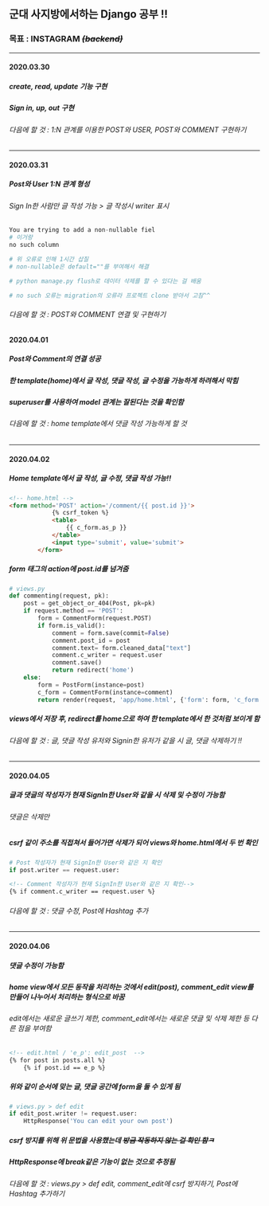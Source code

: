 ## 군대 사지방에서하는 Django 공부 !!
### 목표 : INSTAGRAM ~~***(backend)***~~
___
#### 2020.03.30
##### create, read, update 기능 구현
##### Sign in, up, out 구현
###### 다음에 할 것 : 1:N 관계를 이용한 POST와 USER, POST와 COMMENT 구현하기

___
#### 2020.03.31
##### Post와 User 1:N 관계 형성
###### Sign In한 사람만 글 작성 가능 > 글 작성시 writer 표시

```python
You are trying to add a non-nullable fiel
# 이거랑
no such column

# 위 오류로 인해 1시간 삽질
# non-nullable은 default=""를 부여해서 해결

# python manage.py flush로 데이터 삭제를 할 수 있다는 걸 배움

# no such 오류는 migration의 오류라 프로젝트 clone 받아서 고침^^
```
###### 다음에 할 것 : POST와 COMMENT 연결 및 구현하기

#### 2020.04.01
##### Post와 Comment의 연결 성공
##### 한 template(home)에서 글 작성, 댓글 작성, 글 수정을 가능하게 하려해서 막힘
##### superuser를 사용하여 model 관계는 잘된다는 것을 확인함
###### 다음에 할 것 : home template에서 댓글 작성 가능하게 할 것

___
#### 2020.04.02
##### Home template에서 글 작성, 글 수정, 댓글 작성 가능!!

```html
<!-- home.html -->
<form method='POST' action='/comment/{{ post.id }}'>
            {% csrf_token %}
            <table>
                {{ c_form.as_p }}
            </table>
            <input type='submit', value='submit'>
        </form>
```
##### form 태그의 action에 post.id를 넘겨줌
```python
# views.py
def commenting(request, pk):
    post = get_object_or_404(Post, pk=pk)
    if request.method == 'POST':
        form = CommentForm(request.POST)
        if form.is_valid():
            comment = form.save(commit=False)
            comment.post_id = post
            comment.text= form.cleaned_data["text"]
            comment.c_writer = request.user
            comment.save()
            return redirect('home')
    else:
        form = PostForm(instance=post)
        c_form = CommentForm(instance=comment)
        return render(request, 'app/home.html', {'form': form, 'c_form': c_form, 'posts': posts})

```
##### views에서 저장 후, redirect를 home으로 하여 한 template에서 한 것처럼 보이게 함

###### 다음에 할 것 : 글, 댓글 작성 유저와 Signin한 유저가 같을 시 글, 댓글 삭제하기 !!

___
#### 2020.04.05
##### 글과 댓글의 작성자가 현재 SignIn한 User와 같을 시 삭제 및 수정이 가능함
###### 댓글은 삭제만

##### csrf 같이 주소를 직접쳐서 들어가면 삭제가 되어 views와 home.html에서 두 번 확인
```python
# Post 작성자가 현재 SignIn한 User와 같은 지 확인
if post.writer == request.user:
```
```html
<!-- Comment 작성자가 현재 SignIn한 User와 같은 지 확인-->
{% if comment.c_writer == request.user %}
```
###### 다음에 할 것 : 댓글 수정, Post에 Hashtag 추가

___
#### 2020.04.06
##### 댓글 수정이 가능함
##### home view에서 모든 동작을 처리하는 것에서 edit(post), comment_edit view를 만들어 나누어서 처리하는 형식으로 바꿈
###### edit에서는 새로운 글쓰기 제한, comment_edit에서는 새로운 댓글 및 삭제 제한 등 다른 점을 부여함

```html
<!-- edit.html / 'e_p': edit_post  -->
{% for post in posts.all %}
    {% if post.id == e_p %}
```
##### 위와 같이 순서에 맞는 글, 댓글 공간에 form을 둘 수 있게 됨

```python
# views.py > def edit
if edit_post.writer != request.user:
    HttpResponse('You can edit your own post')
```
##### csrf 방지를 위해 위 문법을 사용했는데 ~~방금 작동하지 않는 걸 확인 함ㅋ~~
##### HttpResponse에 break같은 기능이 없는 것으로 추정됨
###### 다음에 할 것 : views.py > def edit, comment_edit에 csrf 방지하기, Post에 Hashtag 추가하기

